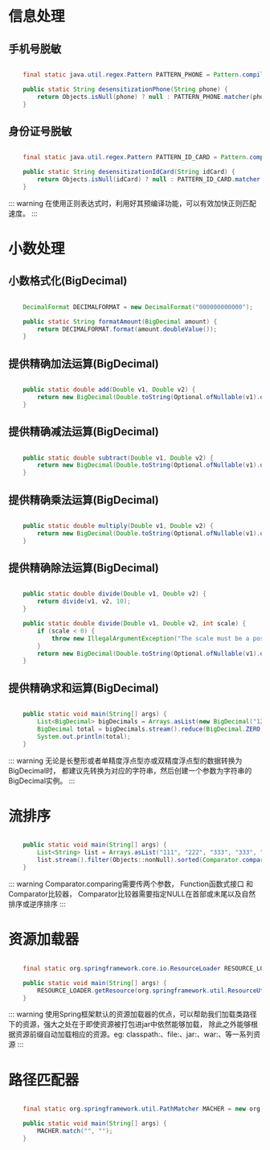 # 信息处理

## 手机号脱敏

```java

    final static java.util.regex.Pattern PATTERN_PHONE = Pattern.compile("(\\d{3})\\d{4}(\\d{4})");

    public static String desensitizationPhone(String phone) {
        return Objects.isNull(phone) ? null : PATTERN_PHONE.matcher(phone).replaceAll("$1****$2");
    }

```

## 身份证号脱敏
```java

    final static java.util.regex.Pattern PATTERN_ID_CARD = Pattern.compile("(\\d{4})\\d{10}(\\w{4})");

    public static String desensitizationIdCard(String idCard) {
        return Objects.isNull(idCard) ? null : PATTERN_ID_CARD.matcher(idCard).replaceAll("$1****$2");
    }

```

::: warning
在使用正则表达式时，利用好其预编译功能，可以有效加快正则匹配速度。 
:::

# 小数处理

## 小数格式化(BigDecimal)
```java 

    DecimalFormat DECIMALFORMAT = new DecimalFormat("000000000000");

    public static String formatAmount(BigDecimal amount) {
        return DECIMALFORMAT.format(amount.doubleValue());
    }

```


## 提供精确加法运算(BigDecimal)
```java 

    public static double add(Double v1, Double v2) {
        return new BigDecimal(Double.toString(Optional.ofNullable(v1).orElse(0D))).add(new BigDecimal(Double.toString(Optional.ofNullable(v2).orElse(0D)))).doubleValue();
    }

```

## 提供精确减法运算(BigDecimal)
```java 

    public static double subtract(Double v1, Double v2) {
        return new BigDecimal(Double.toString(Optional.ofNullable(v1).orElse(0D))).subtract(new BigDecimal(Double.toString(Optional.ofNullable(v2).orElse(0D)))).doubleValue();
    }

```

## 提供精确乘法运算(BigDecimal)
```java

    public static double multiply(Double v1, Double v2) {
        return new BigDecimal(Double.toString(Optional.ofNullable(v1).orElse(0D))).multiply(new BigDecimal(Double.toString(Optional.ofNullable(v2).orElse(0D)))).doubleValue();
    }

```

## 提供精确除法运算(BigDecimal)
```java 

    public static double divide(Double v1, Double v2) {
        return divide(v1, v2, 10);
    }

    public static double divide(Double v1, Double v2, int scale) {
        if (scale < 0) {
            throw new IllegalArgumentException("The scale must be a positive integer or zero");
        }
        return new BigDecimal(Double.toString(Optional.ofNullable(v1).orElse(0D))).divide(new BigDecimal(Double.toString(Optional.ofNullable(v2).orElse(0D))), scale, BigDecimal.ROUND_HALF_UP).doubleValue();
    }

```

## 提供精确求和运算(BigDecimal)
```java

    public static void main(String[] args) {
        List<BigDecimal> bigDecimals = Arrays.asList(new BigDecimal("12.23"), new BigDecimal(Float.toString(23.43F)), new BigDecimal(Double.toString(23.45D)));
        BigDecimal total = bigDecimals.stream().reduce(BigDecimal.ZERO, BigDecimal::add);
        System.out.println(total);
    }

```

::: warning
无论是长整形或者单精度浮点型亦或双精度浮点型的数据转换为BigDecimal时，
都建议先转换为对应的字符串，然后创建一个参数为字符串的BigDecimal实例。
:::

# 流排序

```java 

    public static void main(String[] args) {
        List<String> list = Arrays.asList("111", "222", "333", "333", "222", "666", null, "");
        list.stream().filter(Objects::nonNull).sorted(Comparator.comparing(String::toString, Comparator.nullsLast(Comparator.reverseOrder()))).forEach(System.out::println);
    }

```
::: warning
Comparator.comparing需要传两个参数， Function函数式接口 和 Comparator比较器，
Comparator比较器需要指定NULL在首部或末尾以及自然排序或逆序排序
:::

# 资源加载器

```java 

    final static org.springframework.core.io.ResourceLoader RESOURCE_LOADER = new DefaultResourceLoader(Object.class.getClassLoader());

    public static void main(String[] args) {
        RESOURCE_LOADER.getResource(org.springframework.util.ResourceUtils.CLASSPATH_URL_PREFIX + "");
    }

```

::: warning
使用Spring框架默认的资源加载器的优点，可以帮助我们加载类路径下的资源，强大之处在于即使资源被打包进jar中依然能够加载，
除此之外能够根据资源前缀自动加载相应的资源。eg: classpath:、file:、jar:、war:、等一系列资源
:::

# 路径匹配器

```java 

    final static org.springframework.util.PathMatcher MACHER = new org.springframework.util.AntPathMatcher();

    public static void main(String[] args) {
        MACHER.match("", "");
    }

```
